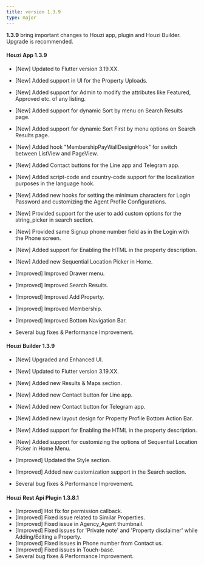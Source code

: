 ```yaml
---
title: version 1.3.9
type: major
---
```


**1.3.9** bring important changes to Houzi app, plugin and Houzi Builder. Upgrade is recommended.

#### Houzi App 1.3.9

- [New] Updated to Flutter version 3.19.XX.
- [New] Added support in UI for the Property Uploads.
- [New] Added support for Admin to modify the attributes like Featured, Approved etc. of any listing.
- [New] Added support for dynamic Sort by menu on Search Results page.
- [New] Added support for dynamic Sort First by menu options on Search Results page.
- [New] Added hook "MembershipPayWallDesignHook" for switch between ListView and PageView.
- [New] Added Contact buttons for the Line app and Telegram app.
- [New] Added script-code and country-code support for the localization purposes in the language hook.
- [New] Added new hooks for setting the minimum characters for Login Password and customizing the Agent Profile Configurations.
- [New] Provided support for the user to add custom options for the string_picker in search section.
- [New] Provided same Signup phone number field as in the Login with the Phone screen.
- [New] Added support for Enabling the HTML in the property description.
- [New] Added new Sequential Location Picker in Home.

- [Improved] Improved Drawer menu.
- [Improved] Improved Search Results.
- [Improved] Improved Add Property.
- [Improved] Improved Membership.
- [Improved] Improved Bottom Navigation Bar.
- Several bug fixes & Performance Improvement.

#### Houzi Builder 1.3.9

- [New] Upgraded and Enhanced UI.
- [New] Updated to Flutter version 3.19.XX.
- [New] Added new Results & Maps section.
- [New] Added new Contact button for Line app.
- [New] Added new Contact button for Telegram app.
- [New] Added new layout design for Property Profile Bottom Action Bar.
- [New] Added support for Enabling the HTML in the property description.
- [New] Added support for customizing the options of Sequential Location Picker in Home Menu.

- [Improved] Updated the Style section.
- [Improved] Added new customization support in the Search section.
- Several bug fixes & Performance Improvement.

#### Houzi Rest Api Plugin 1.3.8.1

- [Improved] Hot fix for permission callback.
- [Improved] Fixed issue related to Similar Properties.
- [Improved] Fixed issue in Agency_Agent thumbnail.
- [Improved] Fixed issues for 'Private note' and 'Property disclaimer' while Adding/Editing a Property.
- [Improved] Fixed issues in Phone number from Contact us.
- [Improved] Fixed issues in Touch-base.
- Several bug fixes & Performance Improvement.
